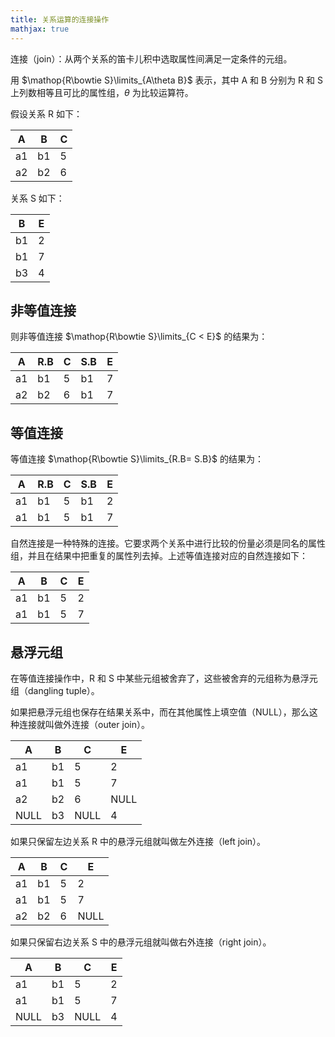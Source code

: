 ```yaml
---
title: 关系运算的连接操作
mathjax: true
---
```


连接（join）：从两个关系的笛卡儿积中选取属性间满足一定条件的元组。

用 $\mathop{R\bowtie S}\limits_{A\theta B}$ 表示，其中 A 和 B 分别为 R 和 S 上列数相等且可比的属性组，$\theta$ 为比较运算符。

假设关系 R 如下：

| A  | B  | C |
|----|----|---|
| a1 | b1 | 5 |
| a2 | b2 | 6 |

关系 S 如下：

| B  | E |
|----|---|
| b1 | 2 |
| b1 | 7 |
| b3 | 4 |

## 非等值连接

则非等值连接 $\mathop{R\bowtie S}\limits_{C < E}$ 的结果为：

| A  | R.B | C | S.B | E |
|----|-----|---|-----|---|
| a1 | b1  | 5 | b1  | 7 |
| a2 | b2  | 6 | b1  | 7 |

## 等值连接

等值连接 $\mathop{R\bowtie S}\limits_{R.B= S.B}$ 的结果为：

| A  | R.B | C | S.B | E |
|----|-----|---|-----|---|
| a1 | b1  | 5 | b1  | 2 |
| a1 | b1  | 5 | b1  | 7 |

自然连接是一种特殊的连接。它要求两个关系中进行比较的份量必须是同名的属性组，并且在结果中把重复的属性列去掉。上述等值连接对应的自然连接如下：

| A  | B  | C | E |
|----|----|---|---|
| a1 | b1 | 5 | 2 |
| a1 | b1 | 5 | 7 |

## 悬浮元组

在等值连接操作中，R 和 S 中某些元组被舍弃了，这些被舍弃的元组称为悬浮元组（dangling tuple）。

如果把悬浮元组也保存在结果关系中，而在其他属性上填空值（NULL），那么这种连接就叫做外连接（outer join）。

| A    | B  | C    | E    |
|------|----|------|------|
| a1   | b1 | 5    | 2    |
| a1   | b1 | 5    | 7    |
| a2   | b2 | 6    | NULL |
| NULL | b3 | NULL | 4    |

如果只保留左边关系 R 中的悬浮元组就叫做左外连接（left join）。

| A  | B  | C | E    |
|----|----|---|------|
| a1 | b1 | 5 | 2    |
| a1 | b1 | 5 | 7    |
| a2 | b2 | 6 | NULL |

如果只保留右边关系 S 中的悬浮元组就叫做右外连接（right join）。

| A    | B  | C    | E |
|------|----|------|---|
| a1   | b1 | 5    | 2 |
| a1   | b1 | 5    | 7 |
| NULL | b3 | NULL | 4 |